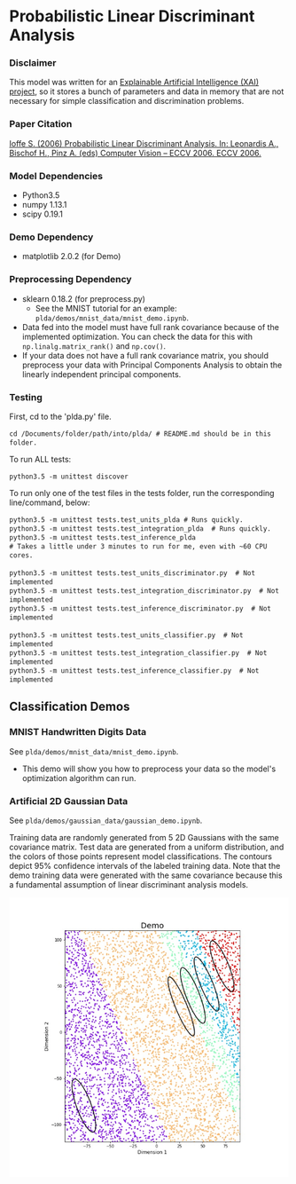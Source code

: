 # Probabilistic Linear Discriminant Analysis

### Disclaimer
This model was written for
 an [Explainable Artificial Intelligence (XAI) project](
     http://shaftolab.com/people.html), 
 so it stores a bunch of parameters and data in memory that are not necessary
 for simple classification and discrimination problems.

### Paper Citation
[Ioffe S. (2006) Probabilistic Linear Discriminant Analysis. In: Leonardis A., Bischof H., Pinz A. (eds) Computer Vision – ECCV 2006. ECCV 2006.](https://link.springer.com/chapter/10.1007/11744085_41)

### Model Dependencies
- Python3.5
- numpy 1.13.1
- scipy 0.19.1

### Demo Dependency
- matplotlib 2.0.2  (for Demo) 

### Preprocessing Dependency
- sklearn 0.18.2  (for preprocess.py)
  - See the MNIST tutorial for an example: 
     `plda/demos/mnist_data/mnist_demo.ipynb`.
- Data fed into the model must have full rank covariance because of the
   implemented optimization.
  You can check the data for this with `np.linalg.matrix_rank()` and
   `np.cov()`.
- If your data does not have a full rank covariance matrix, 
   you should preprocess your data with Principal Components Analysis to 
   obtain the linearly independent principal components. 

### Testing
First, cd to the 'plda.py' file.
``` shell
cd /Documents/folder/path/into/plda/ # README.md should be in this folder.
```

To run ALL tests:
``` shell
python3.5 -m unittest discover
```

To run only one of the test files in the tests folder, 
 run the corresponding line/command, below:
``` shell
python3.5 -m unittest tests.test_units_plda # Runs quickly.
python3.5 -m unittest tests.test_integration_plda  # Runs quickly.
python3.5 -m unittest tests.test_inference_plda 
# Takes a little under 3 minutes to run for me, even with ~60 CPU cores.

python3.5 -m unittest tests.test_units_discriminator.py  # Not implemented
python3.5 -m unittest tests.test_integration_discriminator.py  # Not implemented
python3.5 -m unittest tests.test_inference_discriminator.py  # Not implemented

python3.5 -m unittest tests.test_units_classifier.py  # Not implemented
python3.5 -m unittest tests.test_integration_classifier.py  # Not implemented
python3.5 -m unittest tests.test_inference_classifier.py  # Not implemented
```

## Classification Demos

### MNIST Handwritten Digits Data
See `plda/demos/mnist_data/mnist_demo.ipynb`.
- This demo will show you how to preprocess your data so the model's
   optimization algorithm can run.

### Artificial 2D Gaussian Data
See `plda/demos/gaussian_data/gaussian_demo.ipynb`.

Training data are randomly generated from 5 2D Gaussians with the same covariance matrix. Test data are generated from a uniform distribution, and the colors of those points represent model classifications. The contours depict 95% confidence intervals of the labeled training data. Note that the demo training data were generated with the same covariance because this a fundamental assumption of linear discriminant analysis models.

![Figure 1-1](/demos/gaussian_data/classification_demo.jpg?raw=True)
